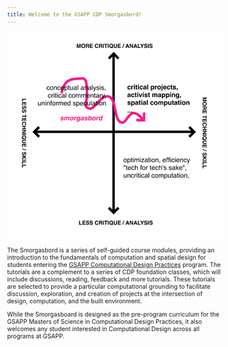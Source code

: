 ```yaml
---
title: Welcome to the GSAPP CDP Smorgasbord!
---
```

![diagram](welcome_diagram.png#img-right)

The Smorgasbord is a series of self-guided course modules, providing an introduction to the fundamentals of computation and spatial design for students entering the [GSAPP Computational Design Practices](https://www.arch.columbia.edu/programs/15-m-s-computational-design-practices) program. The tutorials are a complement to a series of CDP foundation classes, which will include discussions, reading, feedback and more tutorials. These tutorials are selected to provide a particular computational grounding to facilitate discussion, exploration, and creation of projects at the intersection of design, computation, and the built environment. 

While the Smorgasboard is designed as the pre-program curriculum for the GSAPP Masters of Science in Computational Design Practices, it also welcomes any student interested in Computational Design across all programs at GSAPP.

